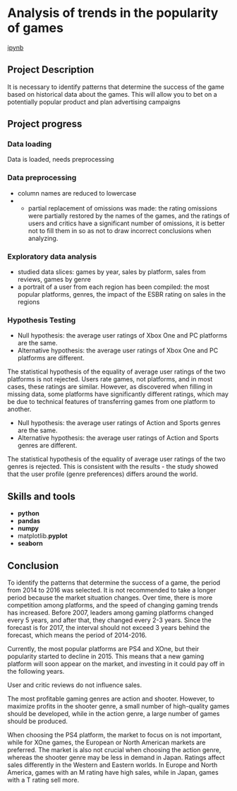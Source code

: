 # Analysis of trends in the popularity of games

[ipynb](https://github.com/mvs834/Yandex.Practicum/blob/1a914a49824195561f514b79a769795e01448633/DA%2005%20Games%20popularity%20trends%20analysis/Games_popularity_trends_analysis.ipynb)

## Project Description

It is necessary to identify patterns that determine the success of the game based on historical data about the games. This will allow you to bet on a potentially popular product and plan advertising campaigns

## Project progress
### Data loading

Data is loaded, needs preprocessing

### Data preprocessing
- column names are reduced to lowercase
- - partial replacement of omissions was made: the rating omissions were partially restored by the names of the games, and the ratings of users and critics have a significant number of omissions, it is better not to fill them in so as not to draw incorrect conclusions when analyzing.

### Exploratory data analysis
- studied data slices: games by year, sales by platform, sales from reviews, games by genre
- a portrait of a user from each region has been compiled: the most popular platforms, genres, the impact of the ESBR rating on sales in the regions

### Hypothesis Testing
- Null hypothesis: the average user ratings of Xbox One and PC platforms are the same.
- Alternative hypothesis: the average user ratings of Xbox One and PC platforms are different.

The statistical hypothesis of the equality of average user ratings of the two platforms is not rejected. Users rate games, not platforms, and in most cases, these ratings are similar. However, as discovered when filling in missing data, some platforms have significantly different ratings, which may be due to technical features of transferring games from one platform to another.

- Null hypothesis: the average user ratings of Action and Sports genres are the same.
- Alternative hypothesis: the average user ratings of Action and Sports genres are different.

The statistical hypothesis of the equality of average user ratings of the two genres is rejected. This is consistent with the results - the study showed that the user profile (genre preferences) differs around the world.


## Skills and tools

- **python**
- **pandas**
- **numpy**
- matplotlib.**pyplot**
- **seaborn**



## Conclusion

To identify the patterns that determine the success of a game, the period from 2014 to 2016 was selected. It is not recommended to take a longer period because the market situation changes. Over time, there is more competition among platforms, and the speed of changing gaming trends has increased. Before 2007, leaders among gaming platforms changed every 5 years, and after that, they changed every 2-3 years. Since the forecast is for 2017, the interval should not exceed 3 years behind the forecast, which means the period of 2014-2016.

Currently, the most popular platforms are PS4 and XOne, but their popularity started to decline in 2015. This means that a new gaming platform will soon appear on the market, and investing in it could pay off in the following years.

User and critic reviews do not influence sales.

The most profitable gaming genres are action and shooter. However, to maximize profits in the shooter genre, a small number of high-quality games should be developed, while in the action genre, a large number of games should be produced.

When choosing the PS4 platform, the market to focus on is not important, while for XOne games, the European or North American markets are preferred. The market is also not crucial when choosing the action genre, whereas the shooter genre may be less in demand in Japan. Ratings affect sales differently in the Western and Eastern worlds. In Europe and North America, games with an M rating have high sales, while in Japan, games with a T rating sell more.